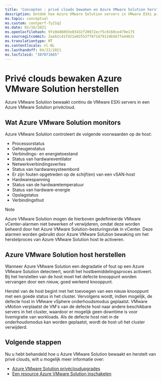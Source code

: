 ```yaml
---
title: 'Concepten : privé clouds bewaken en Azure VMware Solution herstellen'
description: Ontdek hoe Azure VMware Solution servers in VMware ESXi privécloud bewaakt en Azure VMware Solution herstelt.
ms.topic: conceptual
ms.custom: contperf-fy21q2
ms.date: 02/16/2021
ms.openlocfilehash: 9fa94d6093e03432f20672ecf5c0160ce479e175
ms.sourcegitcommit: 2aeb2c41fd22a02552ff871479124b567fa4463c
ms.translationtype: MT
ms.contentlocale: nl-NL
ms.lasthandoff: 04/22/2021
ms.locfileid: "107871665"
---
```

# <a name="monitor-and-repair-azure-vmware-solution-private-clouds"></a>Privé clouds bewaken Azure VMware Solution herstellen

Azure VMware Solution bewaakt continu de VMware ESXi servers in een Azure VMware Solution privécloud. 

## <a name="what-azure-vmware-solution-monitors"></a>Wat Azure VMware Solution monitors

Azure VMware Solution controleert de volgende voorwaarden op de host:  

- Processorstatus 
- Geheugenstatus 
- Verbindings- en energietoestand 
- Status van hardwareventilator 
- Netwerkverbindingsverlies 
- Status van hardwaresysteembord 
- Er zijn fouten opgetreden op de schijf(en) van een vSAN-host 
- Hardwarespanning 
- Status van de hardwaretemperatuur 
- Status van hardware-energie 
- Opslagstatus 
- Verbindingsfout 

> [!NOTE]
> Azure VMware Solution mogen de hierboven gedefinieerde VMware vCenter-alarmen niet bewerken of verwijderen, omdat deze worden beheerd door het Azure VMware Solution-besturingsvlak in vCenter. Deze alarmen worden gebruikt door Azure VMware Solution bewaking om het herstelproces van Azure VMware Solution host te activeren.

## <a name="azure-vmware-solution-host-remediation"></a>Azure VMware Solution host herstellen  

Wanneer Azure VMware Solution een degradatie of fout op een Azure VMware Solution detecteert, wordt het hostbemiddelingsproces activeert. Bij het herstellen van de host moet het defecte knooppunt worden vervangen door een nieuw, goed werkend knooppunt.  

Herstel van de host begint met het toevoegen van een nieuw knooppunt met een goede status in het cluster. Vervolgens wordt, indien mogelijk, de defecte host in VMware vSphere onderhoudsmodus geplaatst. VMware vMotion verplaatst de VM's van de defecte host naar andere beschikbare servers in het cluster, waardoor er mogelijk geen downtime is voor livemigratie van workloads. Als de defecte host niet in de onderhoudsmodus kan worden geplaatst, wordt de host uit het cluster verwijderd.

## <a name="next-steps"></a>Volgende stappen

Nu u hebt behandeld hoe u Azure VMware Solution bewaakt en herstelt van privé clouds, wilt u mogelijk meer informatie over:

- [Azure VMware Solution privécloudupgrades](concepts-upgrades.md)
- [Een resource Azure VMware Solution inschakelen](enable-azure-vmware-solution.md)
